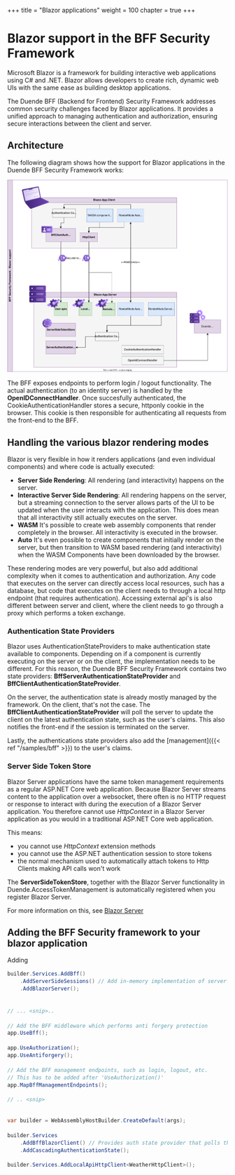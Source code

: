 +++
title = "Blazor applications"
weight = 100
chapter = true
+++

# Blazor support in the BFF Security Framework

Microsoft Blazor is a framework for building interactive web applications using C# and .NET. Blazor allows developers to create rich, dynamic web UIs with the same ease as building desktop applications. 

The Duende BFF (Backend for Frontend) Security Framework addresses common security challenges faced by Blazor applications. It provides a unified approach to managing authentication and authorization, ensuring secure interactions between the client and server. 

## Architecture

The following diagram shows how the support for Blazor applications in the Duende BFF Security Framework works:

![](../images/bff_blazor.svg)

The BFF exposes endpoints to perform login / logout functionality. The actual authentication (to an identity server) is handled by the **OpenIDConnectHandler**. Once succesfully authenticated, the CookieAuthenticationHandler stores a secure, httponly cookie in the browser. This cookie is then responsible for authenticating all requests from the front-end to the BFF. 

## Handling the various blazor rendering modes

Blazor is very flexible in how it renders applications (and even individual components) and where code is actually executed:

* **Server Side Rendering**: All rendering (and interactivity) happens on the server. 
* **Interactive Server Side Rendering**: All rendering happens on the server, but a streaming connection to the server allows parts of the UI to be updated when the user interacts with the application. This does mean that all interactivity still actually executes on the server. 
* **WASM** It's possible to create web assembly components that render completely in the browser. All interactivity is executed in the browser. 
* **Auto** It's even possible to create components that initially render on the server, but then transition to WASM based rendering (and interactivity) when the WASM Components have been downloaded by the browser. 

These rendering modes are very powerful, but also add additional complexity when it comes to authentication and authorization. Any code that executes on the server can directly access local resources, such has a database, but code that executes on the client needs to through a local http endpoint (that requires authentication). Accessing external api's is also different between server and client, where the client needs to go through a proxy which performs a token exchange. 


### Authentication State Providers

Blazor uses AuthenticationStateProviders to make authentication state available to components. Depending on if a component is currently executing on the server or on the client, the implementation needs to be different. For this reason, the Duende BFF Security Framework contains two state providers: **BffServerAuthenticationStateProvider** and **BffClientAuthenticationStateProvider**. 

On the server, the authentication state is already mostly managed by the framework. On the client, that's not the case. The **BffClientAuthenticationStateProvider** will poll the server to update the client on the latest authentication state, such as the user's claims. This also notifies the front-end if the session is terminated on the server. 

Lastly, the authentications state providers also add the [management]({{< ref "/samples/bff" >}}) to the user's claims. 

### Server Side Token Store

Blazor Server applications have the same token management requirements as a regular ASP.NET Core web application. Because Blazor Server streams content to the application over a websocket, there often is no HTTP request or response to interact with during the execution of a Blazor Server application. You therefore cannot use *HttpContext* in a Blazor Server application as you would in a traditional ASP.NET Core web application.

This means:

* you cannot use *HttpContext* extension methods
* you cannot use the ASP.NET authentication session to store tokens
* the normal mechanism used to automatically attach tokens to Http Clients making API calls won't work

The **ServerSideTokenStore**, together with the Blazor Server functionality in Duende.AccessTokenManagement is automatically registered when you register Blazor Server. 

For more information on this, see [Blazor Server](https://docs.duendesoftware.com/foss/accesstokenmanagement/blazor_server/)

## Adding the BFF Security framework to your blazor application

Adding 

``` c#
builder.Services.AddBff()
    .AddServerSideSessions() // Add in-memory implementation of server side sessions
    .AddBlazorServer();


// ... <snip>..

// Add the BFF middleware which performs anti forgery protection
app.UseBff();

app.UseAuthorization();
app.UseAntiforgery();

// Add the BFF management endpoints, such as login, logout, etc.
// This has to be added after 'UseAuthorization()'
app.MapBffManagementEndpoints();

// .. <snip>
```

``` c#

var builder = WebAssemblyHostBuilder.CreateDefault(args);

builder.Services
    .AddBffBlazorClient() // Provides auth state provider that polls the /bff/user endpoint
    .AddCascadingAuthenticationState();

builder.Services.AddLocalApiHttpClient<WeatherHttpClient>();

```